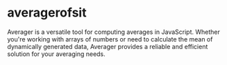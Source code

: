 # averagerofsit


Averager is a versatile tool for computing averages in JavaScript. Whether you're working with arrays of numbers or need to calculate the mean of dynamically generated data, Averager provides a reliable and efficient solution for your averaging needs.
